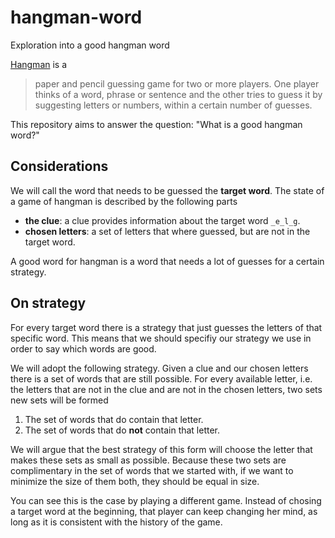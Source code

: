 # hangman-word
Exploration into a good hangman word

[Hangman][hangman] is a 

> paper and pencil guessing game for two or more players. One player thinks of a
> word, phrase or sentence and the other tries to guess it by suggesting letters
> or numbers, within a certain number of guesses. 

This repository aims to answer the question: "What is a good hangman word?"

## Considerations
We will call the word that needs to be guessed the **target word**. The state of
a game of hangman is described by the following parts 

* **the clue**: a clue provides information about the target word `_e_l_g`.
* **chosen letters**: a set of letters that where guessed, but are not in the
  target word.

A good word for hangman is a word that needs a lot of guesses for a certain
strategy. 

## On strategy
For every target word there is a strategy that just guesses the letters of that
specific word. This means that we should specifiy our strategy we use in order
to say which words are good. 

We will adopt the following strategy. Given a clue and our chosen letters there
is a set of words that are still possible. For every available letter, i.e. the
letters that are not in the clue and are not in the chosen letters, two sets new
sets will be formed 

1. The set of words that do contain that letter.
2. The set of words that do **not** contain that letter.

We will argue that the best strategy of this form will choose the letter that
makes these sets as small as possible. Because these two sets are complimentary
in the set of words that we started with, if we want to minimize the size of
them both, they should be equal in size. 

You can see this is the case by playing a different game. Instead of chosing a
target word at the beginning, that player can keep changing her mind, as long as
it is consistent with the history of the game. 

[hangman]: https://en.wikipedia.org/wiki/Hangman_%28game%29
